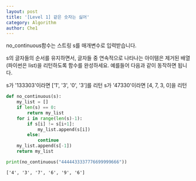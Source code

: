 ```yaml
---
layout: post
title: '[Level 1] 같은 숫자는 싫어'
category: Algorithm
author: Che1
---
```

no_continuous함수는 스트링 s를 매개변수로 입력받습니다.

s의 글자들의 순서를 유지하면서, 글자들 중 연속적으로 나타나는 아이템은 제거된 배열(파이썬은 list)을 리턴하도록 함수를 완성하세요.
예를들어 다음과 같이 동작하면 됩니다.

s가 '133303'이라면 ['1', '3', '0', '3']를 리턴
s가 '47330'이라면 [4, 7, 3, 0]을 리턴

```py
def no_continuous(s):
    my_list = []
    if len(s) == 0:
        return my_list
    for i in range(len(s)-1):
        if s[i] != s[i+1]:
            my_list.append(s[i])
        else:
            continue
    my_list.append(s[-1])
    return my_list

print(no_continuous("4444433337776699999666"))
```
```re
['4', '3', '7', '6', '9', '6']
```